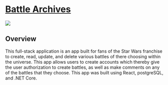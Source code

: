 # [Battle Archives](https://battle-archives.herokuapp.com/)

<img src="src/gifs/BattleArchives.gif">

## Overview

This full-stack application is an app built for fans of the Star Wars franchise to create, read, update, and delete various battles of there choosing within the universe. This app allows users to create accounts which thereby give the user authorization to create battles, as well as make comments on any of the battles that they choose. This app was built using React, postgreSQL, and .NET Core.
